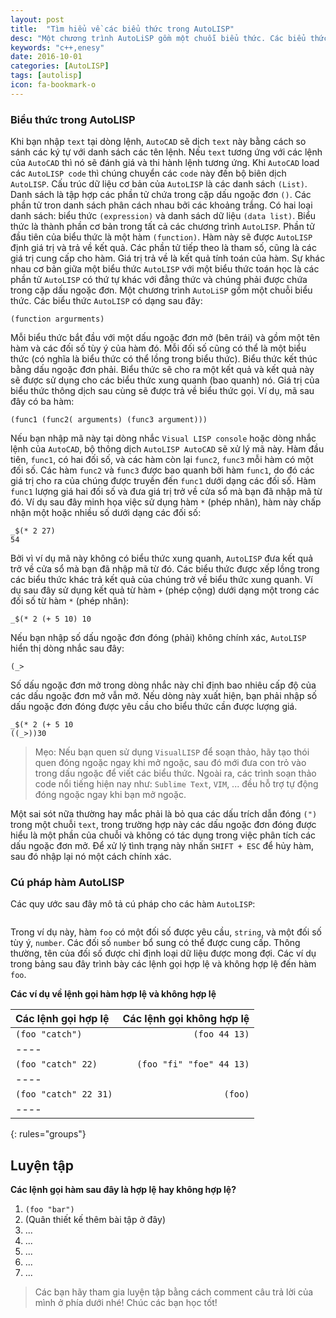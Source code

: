 ```yaml
---
layout: post
title:  "Tìm hiểu về các biểu thức trong AutoLISP"
desc: "Một chương trình AutoLiSP gồm một chuỗi biểu thức. Các biểu thức AutoLISP có dạng sau đây:"
keywords: "c++,enesy"
date: 2016-10-01
categories: [AutoLISP]
tags: [autolisp]
icon: fa-bookmark-o
---
```



### Biểu thức trong AutoLISP
Khi bạn nhập `text` tại dòng lệnh, `AutoCAD` sẽ dịch `text` này bằng cách so sánh các ký tự với danh sách các tên lệnh. Nếu `text` tương ứng với các lệnh của `AutoCAD` thì nó sẽ đánh giá và thi hành lệnh tương ứng. Khi `AutoCAD` load các `AutoLISP code` thì chúng chuyển các `code` này đến bộ biên dịch `AutoLISP`. Cấu trúc dữ liệu cơ bản của `AutoLISP` là các danh sách `(List)`. Danh sách là tập hợp các phần tử chứa trong cặp dấu ngoặc đơn `()`. Các phần tử tron danh sách phân cách nhau bởi các khoảng trắng. Có hai loại danh sách: biểu thức `(expression)` và danh sách dữ liệu `(data list)`. Biểu thức là thành phần cơ bản trong tất cả các chương trình `AutoLISP`. Phần tử đầu tiên của biểu thức là một hàm `(function)`. Hàm này sẽ được `AutoLISP` định giá trị và trả về kết quả. Các phần tử tiếp theo là tham số, cũng là các giá trị cung cấp cho hàm. Giá trị trả về là kết quả tính toán của hàm. Sự khác nhau cơ bản giữa một biểu thức `AutoLISP` với một biểu thức toán học là các phần tử `AutoLISP` có thứ tự khác với đẳng thức và chúng phải được chứa trong cặp dấu ngoặc đơn.
Một chương trình `AutoLiSP` gồm một chuỗi biểu thức. Các biểu thức `AutoLISP` có dạng sau đây:

```
(function argurments)
```

Mỗi biểu thức bắt đầu với một dấu ngoặc đơn mở (bên trái) và gồm một tên hàm và các đối số tùy ý của hàm đó. Mỗi đối số cũng có thể là một biểu thức (có nghĩa là biểu thức có thể lồng trong biểu thức). Biểu thức kết thúc bằng dấu ngoặc đơn phải. Biểu thức sẽ cho ra một kết quả và kết quả này sẽ được sử dụng cho các biểu thức xung quanh (bao quanh) nó. Giá trị của biểu thức thông dịch sau cùng sẽ được trả về biểu thức gọi.
Ví dụ, mã sau đây có ba hàm:

```
(func1 (func2( arguments) (func3 argument)))
```

Nếu bạn nhập mã này tại dòng nhắc `Visual LISP console` hoặc dòng nhắc lệnh của `AutoCAD`, bộ thông dịch `AutoLISP AutoCAD` sẽ xử lý mã này. Hàm đầu tiên, `func1`, có hai đối số, và các hàm còn lại `func2`, `func3` mỗi hàm có một đối số. Các hàm `func2` và `func3` được bao quanh bởi hàm `func1`, do đó các giá trị cho ra của chúng được truyền đến `func1` dưới dạng các đối số. Hàm `func1` lượng giá hai đối số và đưa giá trị trở về cửa sổ mà bạn đã nhập mã từ đó.
Ví dụ sau đây minh họa việc sử dụng hàm `*` (phép nhân), hàm này chấp nhận một hoặc nhiều số dưới dạng các đối số:

```
_$(* 2 27)
54
```

Bởi vì ví dụ mã này không có biểu thức xung quanh, `AutoLISP` đưa kết quả trở về cửa sổ mà bạn đã nhập mã từ đó.
Các biểu thức được xếp lồng trong các biểu thức khác trả kết quả của chúng trở về biểu thức xung quanh. Ví dụ sau đây sử dụng kết quả từ hàm `+` (phép cộng) dưới dạng một trong các đối số từ hàm `*` (phép nhân):

```
_$(* 2 (+ 5 10) 10
```

Nếu bạn nhập số dấu ngoặc đơn đóng (phải) không chính xác, `AutoLISP` hiển thị dòng nhắc sau đây:

```
(_>
```

Số dấu ngoặc đơn mở trong dòng nhắc này chỉ định bao nhiêu cấp độ của các dấu ngoặc đơn mở vẫn mở. Nếu dòng này xuất hiện, bạn phải nhập số dấu ngoặc đơn đóng được yêu cầu cho biểu thức cần được lượng giá.

```
_$(* 2 (+ 5 10
((_>))30

```

> Mẹo: Nếu bạn quen sử dụng `VisualLISP` để soạn thảo, hãy tạo thói quen đóng ngoặc ngay khi mở ngoặc, sau đó mới đưa con trỏ vào trong dấu ngoặc để viết các biểu thức. Ngoài ra, các trình soạn thảo code nổi tiếng hiện nay như: `Sublime Text`, `VIM`, ... đều hỗ trợ tự động đóng ngoặc ngay khi bạn mở ngoặc.

Một sai sót nữa thường hay mắc phải là bỏ qua các dấu trích dẫn đóng `(")` trong một chuỗi `text`, trong trường hợp này các dấu ngoặc đơn đóng được hiểu là một phần của chuỗi và không có tác dụng trong việc phân tích các dấu ngoặc đơn mở. Để xử lý tình trạng này nhấn `SHIFT + ESC` để hủy hàm, sau đó nhập lại nó một cách chính xác.

### Cú pháp hàm AutoLISP
Các quy ước sau đây mô tả cú pháp cho các hàm `AutoLISP`:

<figure>
	<a href="/images/posts/autolisp/autolisp1.jpg"><img src="/images/posts/autolisp/autolisp1.jpg" alt=""></a>
</figure>

Trong ví dụ này, hàm `foo` có một đối số được yêu cầu, `string`, và một đối số tùy ý, `number`. Các đối số `number` bổ sung có thể được cung cấp. Thông thường, tên của đối số được chỉ định loại dữ liệu được mong đợi. Các ví dụ trong bảng sau đây trình bày các lệnh gọi hợp lệ và không hợp lệ đến hàm `foo`.

**Các ví dụ về lệnh gọi hàm hợp lệ và không hợp lệ**

| **Các lệnh gọi hợp lệ**  | **Các lệnh gọi không hợp lệ** |
|:-------------|---------:|
| `(foo "catch")` |  `(foo 44 13)`    |  
|----
| `(foo "catch" 22)` |  `(foo "fi" "foe" 44 13)`    |
|----
| `(foo "catch" 22 31)` |  `(foo)`    |
|----
{: rules="groups"}

## Luyện tập
**Các lệnh gọi hàm sau đây là hợp lệ hay không hợp lệ?**

1. `(foo "bar")`
2. (Quân thiết kế thêm bài tập ở đây)
3. ...
4. ...
5. ...
6. ...
7. ...

> Các bạn hãy tham gia luyện tập bằng cách comment câu trả lời của mình ở phía dưới nhé! Chúc các bạn học tốt!

